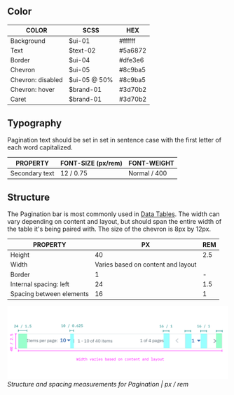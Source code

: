 ## Color

| COLOR          | SCSS    | HEX         |
|----------------|---------|-------------|
| Background     | $ui-01  | #ffffff     |
| Text           | $text-02| #5a6872     |
| Border         | $ui-04  | #dfe3e6     |
| Chevron        | $ui-05  | #8c9ba5     |
| Chevron: disabled | $ui-05 @ 50%  | #8c9ba5 |
| Chevron: hover  | $brand-01  | #3d70b2    |
| Caret          | $brand-01  | #3d70b2    |

## Typography

Pagination text should be set in set in sentence case with the first letter of each word capitalized.

| PROPERTY       | FONT-SIZE (px/rem)     | FONT-WEIGHT |
|------------------|-----------------|--------------|
| Secondary text   | 12 / 0.75  | Normal / 400 |

## Structure

The Pagination bar is most commonly used in [Data Tables](/components/data-table). The width can vary depending on content and layout, but should span the entire width of the table it's being paired with. The size of the chevron is 8px by 12px.

| PROPERTY                           | PX        | REM   |
|------------------------------------|-----------|-------|
| Height                             | 40      | 2.5   |
| Width                              | Varies based on content and layout | |
| Border                             | 1         | -     |
| Internal spacing: left             | 24        | 1.5   |
| Spacing between elements           | 16        | 1     |

![Structure and spacing for pagination](images/pagination-style-1.png)
_Structure and spacing measurements for Pagination | px / rem_
